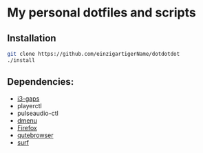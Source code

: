 # My personal dotfiles and scripts

## Installation
```bash
git clone https://github.com/einzigartigerName/dotdotdot
./install
```

## Dependencies:
* [i3-gaps](https://github.com/Airblader/i3)
* playerctl
* pulseaudio-ctl
* [dmenu](https://tools.suckless.org/dmenu/)
* [Firefox](https://www.mozilla.org/en-US/firefox/new/)
* [qutebrowser](https://qutebrowser.org/)
* [surf](https://surf.suckless.org/)